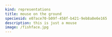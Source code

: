 ```yaml
---
kind: representations
title: mouse on the ground
speciesid: e07ace70-b09f-458f-b421-9eb8a8e6e165
description: this is just a mouse
image: /fishface.jpg
---
```

